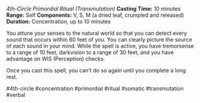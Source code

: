 *4th-Circle Primordial Ritual (Transmutation)*
**Casting Time:** 10 minutes
**Range:** Self
**Components:** V, S, M (a dried leaf, crumpled and released)
**Duration:** Concentration, up to 10 minutes

You attune your senses to the natural world so that you can detect every sound that occurs within 60 feet of you. You can clearly picture the source of each sound in your mind. While the spell is active, you have tremorsense to a range of 10 feet, darkvision to a range of 30 feet, and you have advantage on WIS (Perception) checks.

Once you cast this spell, you can’t do so again until you complete a long rest.

#4th-circle #concentration #primordial #ritual #somatic #transmutation #verbal
